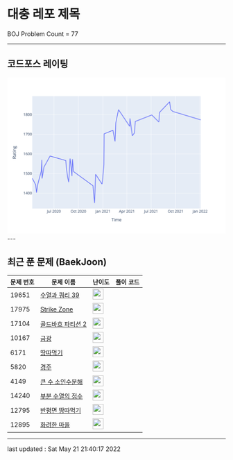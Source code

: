 # 대충 레포 제목

BOJ Problem Count = 77

---

## 코드포스 레이팅
[![Rating Graph](./cfStats.svg)](https://github.com/ingyu1008/Algorithm-Problem-Solving/blob/master/cfStats.html)---

## 최근 푼 문제 (BaekJoon)
| 문제 번호 | 문제 이름 | 난이도 | 풀이 코드 |
| --- | --- | --- | --- |
| 19651 | [수열과 쿼리 39](https://www.acmicpc.net/problem/19651) | <img height="25px" width="25px=" src="https://static.solved.ac/tier_small/21.svg"/> |  |
| 17975 | [Strike Zone](https://www.acmicpc.net/problem/17975) | <img height="25px" width="25px=" src="https://static.solved.ac/tier_small/21.svg"/> |  |
| 17104 | [골드바흐 파티션 2](https://www.acmicpc.net/problem/17104) | <img height="25px" width="25px=" src="https://static.solved.ac/tier_small/21.svg"/> |  |
| 10167 | [금광](https://www.acmicpc.net/problem/10167) | <img height="25px" width="25px=" src="https://static.solved.ac/tier_small/21.svg"/> |  |
| 6171 | [땅따먹기](https://www.acmicpc.net/problem/6171) | <img height="25px" width="25px=" src="https://static.solved.ac/tier_small/21.svg"/> |  |
| 5820 | [경주](https://www.acmicpc.net/problem/5820) | <img height="25px" width="25px=" src="https://static.solved.ac/tier_small/21.svg"/> |  |
| 4149 | [큰 수 소인수분해](https://www.acmicpc.net/problem/4149) | <img height="25px" width="25px=" src="https://static.solved.ac/tier_small/21.svg"/> |  |
| 14240 | [부분 수열의 점수](https://www.acmicpc.net/problem/14240) | <img height="25px" width="25px=" src="https://static.solved.ac/tier_small/21.svg"/> |  |
| 12795 | [반평면 땅따먹기](https://www.acmicpc.net/problem/12795) | <img height="25px" width="25px=" src="https://static.solved.ac/tier_small/20.svg"/> |  |
| 12895 | [화려한 마을](https://www.acmicpc.net/problem/12895) | <img height="25px" width="25px=" src="https://static.solved.ac/tier_small/18.svg"/> |  |


---

last updated : Sat May 21 21:40:17 2022

